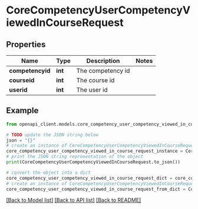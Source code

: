 # CoreCompetencyUserCompetencyViewedInCourseRequest


## Properties

Name | Type | Description | Notes
------------ | ------------- | ------------- | -------------
**competencyid** | **int** | The competency id | 
**courseid** | **int** | The course id | 
**userid** | **int** | The user id | 

## Example

```python
from openapi_client.models.core_competency_user_competency_viewed_in_course_request import CoreCompetencyUserCompetencyViewedInCourseRequest

# TODO update the JSON string below
json = "{}"
# create an instance of CoreCompetencyUserCompetencyViewedInCourseRequest from a JSON string
core_competency_user_competency_viewed_in_course_request_instance = CoreCompetencyUserCompetencyViewedInCourseRequest.from_json(json)
# print the JSON string representation of the object
print(CoreCompetencyUserCompetencyViewedInCourseRequest.to_json())

# convert the object into a dict
core_competency_user_competency_viewed_in_course_request_dict = core_competency_user_competency_viewed_in_course_request_instance.to_dict()
# create an instance of CoreCompetencyUserCompetencyViewedInCourseRequest from a dict
core_competency_user_competency_viewed_in_course_request_from_dict = CoreCompetencyUserCompetencyViewedInCourseRequest.from_dict(core_competency_user_competency_viewed_in_course_request_dict)
```
[[Back to Model list]](../README.md#documentation-for-models) [[Back to API list]](../README.md#documentation-for-api-endpoints) [[Back to README]](../README.md)


